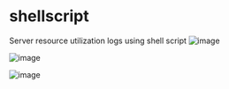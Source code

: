 # shellscript
Server resource utilization logs using shell script
![image](https://github.com/praveen2410-pk/shellscript/assets/74525681/be73dc28-b418-4f6e-a249-bfb2beb2b370)


![image](https://github.com/praveen2410-pk/shellscript/assets/74525681/bb370d7f-7307-4c62-9071-2a89769814e0)

![image](https://github.com/praveen2410-pk/shellscript/assets/74525681/1163ffa9-f76e-4e4d-b947-7b7badf84a39)

